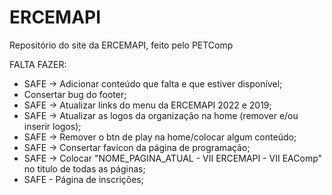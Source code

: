 # ERCEMAPI
Repositório do site da ERCEMAPI, feito pelo PETComp

FALTA FAZER:

- SAFE -> Adicionar conteúdo que falta e que estiver disponível;
- Consertar bug do footer;
- SAFE -> Atualizar links do menu da ERCEMAPI 2022 e 2019;
- SAFE -> Atualizar as logos da organização na home (remover e/ou inserir logos);
- SAFE -> Remover o btn de play na home/colocar algum conteúdo;
- SAFE -> Consertar favicon da página de programação;
- SAFE -> Colocar "NOME_PAGINA_ATUAL - VII ERCEMAPI - VII EAComp" no titulo de todas as páginas;
- SAFE - Página de inscrições;